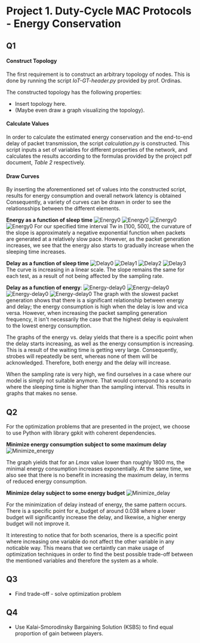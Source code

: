 # Project 1. Duty-Cycle MAC Protocols - Energy Conservation


## Q1

#### Construct Topology
The first requirement is to construct an arbitrary topology of nodes. This is done by running
the script *IoT-GT-header.py* provided by prof. Ordinas.

The constructed topology has the following properties:
- Insert topology here.
- (Maybe even draw a graph visualizing the topology).

#### Calculate Values
In order to calculate the estimated energy conservation and the end-to-end delay of packet
transmission, the script *calculation.py* is constructed. This script inputs a
set of variables for different properties of the network, and calculates the results according to
the formulas provided by the project pdf document, *Table 2* respectively.

#### Draw Curves
By inserting the aforementioned set of values into the constructed script, results for energy consumption and overall network latency is obtained Consequently, a variety of curves can be drawn in order to see the relationsships between the different elements.

**Energy as a function of sleep time**
![Energy0](images/energy0.png)
![Energy0](images/energy1.png)
![Energy0](images/energy2.png)
![Energy0](images/energy3.png)
For our specified time interval Tw in [100, 500], the curvature of the slope is approximately a negative exponential function when packets are generated at a relatively slow pace. However, as the packet generation increases, we see that the energy also starts to gradually increase when the sleeping time increases.

**Delay as a function of sleep time**
![Delay0](images/delay0.png)
![Delay1](images/delay1.png)
![Delay2](images/delay2.png)
![Delay3](images/delay3.png)
The curve is increasing in a linear scale. The slope remains the same for each test, as a result of not being affected by the sampling rate.

**Delay as a function of energy**:
![Energy-delay0](images/energy-delay0.png)
![Energy-delay0](images/energy-delay1.png)
![Energy-delay0](images/energy-delay2.png)
![Energy-delay0](images/energy-delay3.png)
The graph with the slowest packet generation shows that there is a significant relationship between energy and delay; the energy consumption is high when the delay is low and vica versa. However, when increasing the packet sampling generation frequency, it isn't necessarily the case that the highest delay is equivalent to the lowest energy consumption.

The graphs of the energy vs. delay yields that there is a specific point when the delay starts increasing, as well as the energy consumption is increasing. This is a result of the waiting time is getting very large. Consequently, strobes will repeatedly be sent, whereas none of them will be acknowledged. Therefore, both energy and the delay will increase.

When the sampling rate is very high, we find ourselves in a case where our model is simply not suitable anymore. That would correspond to a scenario where the sleeping time is higher than the sampling interval. This results in graphs that makes no sense.




## Q2
For the optimization problems that are presented in the project, we choose to use Python with library gpkit with coherent dependencies.

**Minimize energy consumption subject to some maximum delay**
![Minimize_energy](minimize-energy.png)

The graph yields that for an *Lmax* value lower than roughly 1800 ms, the minimal energy consumption increases exponentially. At the same time, we also see that there is no benefit in increasing the maximum delay, in terms of reduced energy consumption.

**Minimize delay subject to some energy budget**
![Minimize_delay](minimize-delay.png)

For the minimization of delay instead of energy, the same pattern occurs. There is a specific point for e_budget of around 0.038 where a lower budget will significantly increase the delay, and likewise, a higher energy budget will not improve it.

It interesting to notice that for both scenarios, there is a specific point where increasing one variable do not affect the other variable in any noticable way. This means that we certaintly can make usage of optimization techniques in order to find the best possible trade-off between the mentioned variables and therefore the system as a whole. 




## Q3
- Find trade-off - solve optimization problem





## Q4
- Use Kalai-Smorodinsky Bargaining Solution (KSBS) to find equal proportion of gain between
players.

